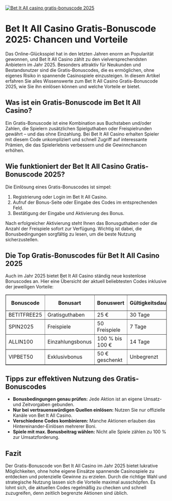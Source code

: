 [![Bet It All casino gratis-bonuscode 2025](https://123-caf.pages.dev/gitsignup.png)](https://vrmoo.ru/Bt82HjjY)

<h1>Bet It All Casino Gratis-Bonuscode 2025: Chancen und Vorteile</h1>  <p>Das Online-Glücksspiel hat in den letzten Jahren enorm an Popularität gewonnen, und Bet It All Casino zählt zu den vielversprechendsten Anbietern im Jahr 2025. Besonders attraktiv für Neukunden und Bestandsnutzer sind die Gratis-Bonuscodes, die es ermöglichen, ohne eigenes Risiko in spannende Casinospiele einzusteigen. In diesem Artikel erfahren Sie alles Wissenswerte zum Bet It All Casino Gratis-Bonuscode 2025, wie Sie ihn einlösen können und welche Vorteile er bietet.</p>  <h2>Was ist ein Gratis-Bonuscode im Bet It All Casino?</h2>  <p>Ein Gratis-Bonuscode ist eine Kombination aus Buchstaben und/oder Zahlen, die Spielern zusätzlichen Spielguthaben oder Freispielrunden gewährt – und das ohne Einzahlung. Bei Bet It All Casino erhalten Spieler mit diesem Code unkompliziert und schnell Zugriff auf interessante Prämien, die das Spielerlebnis verbessern und die Gewinnchancen erhöhen.</p>  <h2>Wie funktioniert der Bet It All Casino Gratis-Bonuscode 2025?</h2>  <p>Die Einlösung eines Gratis-Bonuscodes ist simpel:</p>  <ol>   <li>Registrierung oder Login im Bet It All Casino.</li>   <li>Aufruf der Bonus-Seite oder Eingabe des Codes im entsprechenden Feld.</li>   <li>Bestätigung der Eingabe und Aktivierung des Bonus.</li> </ol>  <p>Nach erfolgreicher Aktivierung steht Ihnen das Bonusguthaben oder die Anzahl der Freispiele sofort zur Verfügung. Wichtig ist dabei, die Bonusbedingungen sorgfältig zu lesen, um die beste Nutzung sicherzustellen.</p>  <h2>Die Top Gratis-Bonuscodes für Bet It All Casino 2025</h2>  <p>Auch im Jahr 2025 bietet Bet It All Casino ständig neue kostenlose Bonuscodes an. Hier eine Übersicht der aktuell beliebtesten Codes inklusive der jeweiligen Vorteile:</p>  <table border="1" cellpadding="8" cellspacing="0">   <thead>     <tr>       <th>Bonuscode</th>       <th>Bonusart</th>       <th>Bonuswert</th>       <th>Gültigkeitsdauer</th>       <th>Besondere Bedingungen</th>     </tr>   </thead>   <tbody>     <tr>       <td>BETITFREE25</td>       <td>Gratisguthaben</td>       <td>25 €</td>       <td>30 Tage</td>       <td>5x Umsatz</td>     </tr>     <tr>       <td>SPIN2025</td>       <td>Freispiele</td>       <td>50 Freispiele</td>       <td>7 Tage</td>       <td>Nur Slots</td>     </tr>     <tr>       <td>ALLIN100</td>       <td>Einzahlungsbonus</td>       <td>100 % bis 100 €</td>       <td>14 Tage</td>       <td>10x Umsatz</td>     </tr>     <tr>       <td>VIPBET50</td>       <td>Exklusivbonus</td>       <td>50 € geschenkt</td>       <td>Unbegrenzt</td>       <td>Nur VIP-Mitglieder</td>     </tr>   </tbody> </table>  <h2>Tipps zur effektiven Nutzung des Gratis-Bonuscodes</h2>  <ul>   <li><strong>Bonusbedingungen genau prüfen:</strong> Jede Aktion ist an eigene Umsatz- und Zeitvorgaben gebunden.</li>   <li><strong>Nur bei vertrauenswürdigen Quellen einlösen:</strong> Nutzen Sie nur offizielle Kanäle von Bet It All Casino.</li>   <li><strong>Verschiedene Codes kombinieren:</strong> Manche Aktionen erlauben das Hintereinander-Einlösen mehrerer Boni.</li>   <li><strong>Spiele mit max. Bonusbeitrag wählen:</strong> Nicht alle Spiele zählen zu 100 % zur Umsatzforderung.</li> </ul>  <h2>Fazit</h2>  <p>Der Gratis-Bonuscode von Bet It All Casino im Jahr 2025 bietet lukrative Möglichkeiten, ohne hohe eigene Einsätze spannende Casinospiele zu entdecken und potenzielle Gewinne zu erzielen. Durch die richtige Wahl und strategische Nutzung lassen sich die Vorteile maximal ausschöpfen. Es lohnt sich, die aktuellen Codes regelmäßig zu checken und schnell zuzugreifen, denn zeitlich begrenzte Aktionen sind üblich.</p>